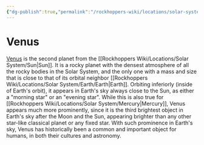 ```yaml
---
{"dg-publish":true,"permalink":"/rockhoppers-wiki/locations/solar-system/venus/","tags":["Wiki","Solar_System","Venus"]}
---
```


# Venus

[Venus](https://en.wikipedia.org/wiki/Venus) is the second planet from the [[Rockhoppers Wiki/Locations/Solar System/Sun\|Sun]]. It is a rocky planet with the densest atmosphere of all the rocky bodies in the Solar System, and the only one with a mass and size that is close to that of its orbital neighbor [[Rockhoppers Wiki/Locations/Solar System/Earth/Earth\|Earth]]. Orbiting inferiorly (inside of Earth's orbit), it appears in Earth's sky always close to the Sun, as either a "morning star" or an "evening star". While this is also true for [[Rockhoppers Wiki/Locations/Solar System/Mercury\|Mercury]], Venus appears much more prominently, since it is the third brightest object in Earth's sky after the Moon and the Sun, appearing brighter than any other star-like classical planet or any fixed star. With such prominence in Earth's sky, Venus has historically been a common and important object for humans, in both their cultures and astronomy.